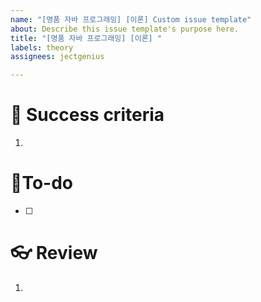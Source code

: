 ```yaml
---
name: "[명품 자바 프로그래밍] [이론] Custom issue template"
about: Describe this issue template's purpose here.
title: "[명품 자바 프로그래밍] [이론] "
labels: theory
assignees: jectgenius

---
```


# 🌈 Success criteria
1. 

# 👷To-do
- [ ] 

# 👓 Review
1.
